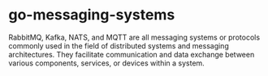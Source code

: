 # go-messaging-systems
RabbitMQ, Kafka, NATS, and MQTT are all messaging systems or protocols commonly used in the field of distributed systems and messaging architectures. They facilitate communication and data exchange between various components, services, or devices within a system.
